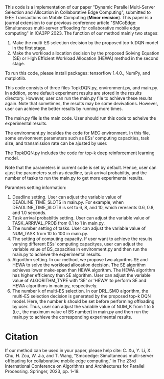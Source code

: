 This code is a implementation of our paper "Dynamic Parallel Multi-Server Selection and Allocation in Collaborative Edge Computing", submitted to IEEE Transactions on Mobile Computing (**Minor revision**). This paper is a journal extension to our previous conference article "SMCoEdge: Simultaneous multi-server offloading for collaborative mobile edge computing" in ICA3PP 2023.
The function of our method mainly two stages:
1) Make the multi-ES selection decision by the proposed top-k DQN model in the first stage.
2) Make the workload allocation decision by the proposed Solving Equation (SE) or High Efficient Workload Allocation (HEWA) method in the second stage.

To run this code, please install packages: tensorflow 1.4.0., NumPy, and matplotlib.

This code consists of three files TopkDQN.py, environment.py, and main.py. In addtion, some default experiment results are stored in the results directory. However, user can run the main.py file to achieve these results again. Note that sometimes, the results may be some devivations. However, user can achieve the better results by running more times.

The main.py file is the main code. User should run this code to acheive the experimental results.

The environment.py inculdes the code for MEC environment. In this file, some environment parameters such as ESs' computing capacities, task size, and transmission rate can be ajusted by user.

The TopkDQN.py includes the code for top-k deep reinforcement learning model. 

Note that the parameters in current code is set by default. Hence, user can ajust the parameters such as deadline, task arrival probabiltiy, and the number of tasks to run the main.py to get more experimental results.

Paramters setting information: 
1) Deadline setting. User can adjust the variable value of DEADLINE_TIME_SLOTS in main.py. For example, when DEADLINE_TIME_SLOTS is set to 6, 8, and 10, which reresents 0.6, 0.8, and 1.0 seconds.
2) Task arrival probabiltiy setting. User can adjust the variable value of TASK_ARRIVAL_PROB from 0.1 to 1 in main.py.
3) The number setting of tasks. User can adjust the variable value of NUM_TASK from 10 to 100 in main.py.
4) The setting of computing capacity. If user want to achieve the results varying different ESs' computing capacityes, user can adjust the variable value of BS_capacities in environment.py and then run the main.py to achieve the experimental results.
5) Algorithm setting. In our method, we propose two algoritms SE and HEWA to solve the workload allocation decision. The SE algorithm achieves lower make-span than HEWA algorithm. The HEWA algorithm has higher efficiency than SE algorithm. User can adjust the variable value of ALGORITHM_TYPE with 'SE' or 'HEWA' to perform SE and HEWA algorithms in main.py, respectively.
6) The number k of multi-ES selection. In our DRL_SMO algorithm, the multi-ES selection decision is generated by the proposed top-k DQN model. Here, the number k should be set before performing offloading by user. Thus, user can adjust the variable value of NUM_K from 1 to 5 (i.e., the maximum value of BS number) in main.py and then run the main.py to achieve the corresponding experimental results.

# Citation
If our method can be used in your paper, please help cite:  C. Xu, Y. Li, X. Chu, H. Zou, W. Jia, and T. Wang, “Smcoedge: Simultaneous multi-server offloading for collaborative mobile edge computing,” in The 23rd International Conference on Algorithms and Architectures for Parallel Processing. Springer, 2023, pp. 1–18.
